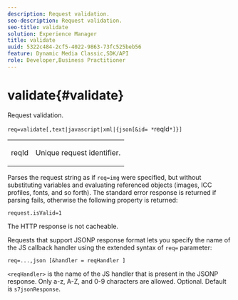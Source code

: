 ```yaml
---
description: Request validation.
seo-description: Request validation.
seo-title: validate
solution: Experience Manager
title: validate
uuid: 5322c484-2cf5-4022-9863-73fc525beb56
feature: Dynamic Media Classic,SDK/API
role: Developer,Business Practitioner
---
```


# validate{#validate}

Request validation.

 `req=validate[,text|javascript|xml|{json[&id= *`reqId`*]}]`

<table id="simpletable_F214CDA7580A46C0B5CF14CF13AA9B0A"> 
 <tr class="strow"> 
  <td class="stentry"> <p><span class="codeph"><span class="varname"> reqId</span> </span> </p> </td> 
  <td class="stentry"> <p>Unique request identifier. </p></td> 
 </tr> 
</table>

Parses the request string as if `req=img` were specified, but without substituting variables and evaluating referenced objects (images, ICC profiles, fonts, and so forth). The standard error response is returned if parsing fails, otherwise the following property is returned:

`request.isValid=1`

The HTTP response is not cacheable.

Requests that support JSONP response format lets you specify the name of the JS callback handler using the extended syntax of `req=` parameter:

`req=...,json [&handler = reqHandler ]`

`<reqHandler>` is the name of the JS handler that is present in the JSONP response. Only a-z, A-Z, and 0-9 characters are allowed. Optional. Default is `s7jsonResponse`. 
